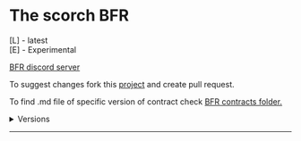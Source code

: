 # The scorch BFR
[L] - latest
<br>
[E] - Experimental

[BFR discord server](https://discord.gg/Cw5XkfZeyA "Better faction relations")

To suggest changes fork this [project](https://github.com/matej118111/AmogusMan-sContracts) and create pull request.

To find .md file of specific version of contract check [BFR contracts folder.](https://github.com/matej118111/AmogusMan-sContracts/tree/main/BRF-Contracts-PDF)

<details>
  <summary>Versions</summary>
  <a href="https://raw.githubusercontent.com/matej118111/AmogusMan-sContracts/main/BRF-Contracts-PDF/V0.6.pdf">V.0.6 [L]</a>
  <br>
  <a href="https://raw.githubusercontent.com/matej118111/AmogusMan-sContracts/main/BRF-Contracts-PDF/V0.5.pdf">V.0.5</a>
  <br>
  <a href="https://raw.githubusercontent.com/matej118111/AmogusMan-sContracts/main/BRF-Contracts-PDF/V0.4.pdf">V.0.4</a>
  <br>
  <a href="https://raw.githubusercontent.com/matej118111/AmogusMan-sContracts/main/BRF-Contracts-PDF/V0.3.pdf">V.0.3</a>
  <br>
 <a href="https://raw.githubusercontent.com/matej118111/AmogusMan-sContracts/main/BRF-Contracts-PDF/V0.2x.pdf">V.0.2</a>
<br>
 <a href="https://raw.githubusercontent.com/matej118111/AmogusMan-sContracts/main/BRF-Contracts-PDF/V0.1.pdf">V.0.1</a>
  
  <details>
    <summary>Examples (Mentioned in contract V0.6 and above)</summary>
    
[Unwanted wars #1: Rebels United allying with republic so republic can fight against Thieves guild.](https://raw.githubusercontent.com/matej118111/AmogusMan-sContracts/main/BRF-Contracts-PDF/_resources/3496fc1d7a848552ed0b8cd3919161e3.png)
    
    
[Unwanted wars #2: Rebels united allying with US Army Remnants in order to fight in more wars.](https://raw.githubusercontent.com/matej118111/AmogusMan-sContracts/main/BRF-Contracts-PDF/_resources/a1621ba20ee94ba71ccf8b98de12aeac.png)
    
<br>
    </details>
   </details>
   
---


<!-- imposter -->
<!-- impossible -->
